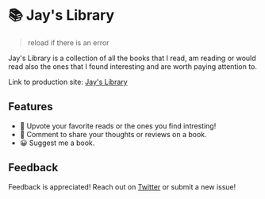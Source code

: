 
# 📚 Jay's Library

> reload if there is an error

Jay's Library is a collection of all the books that I read, am reading or would read
also the ones that I found interesting and are worth paying attention to.


Link to production site: [Jay's Library](https://jayslibrary.netlify.app/)
## Features

- 🔼 Upvote your favorite reads or the ones you find intresting! 
- 💬 Comment to share your thoughts or reviews on a book.
- 😀 Suggest me a book.


  
## Feedback

Feedback is appreciated! Reach out on [Twitter](https://twitter.com/JayMGurav) or submit a new issue!
